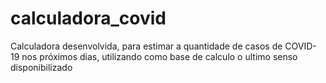 # calculadora_covid
Calculadora desenvolvida, para estimar a quantidade de casos de COVID-19 nos próximos dias, utilizando como base de calculo o ultimo senso disponibilizado
